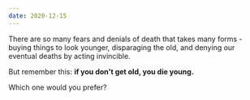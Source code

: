 ```yaml
---
date: 2020-12-15
---
```


There are so many fears and denials of death that takes many forms - buying things to look younger, disparaging the old, and denying our eventual deaths by acting invincible.

But remember this: **if you don't get old, you die young.**

Which one would you prefer?
